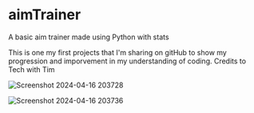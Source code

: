 # aimTrainer
A basic aim trainer made using Python with stats 

This is one my first projects that I'm sharing on gitHub to show my progression and imporvement in my understanding of coding.
Credits to Tech with Tim


![Screenshot 2024-04-16 203728](https://github.com/sAhmedHasan/aimTrainer/assets/74529787/33e073e8-fd17-4bda-8d9b-ccb014569ec8)

![Screenshot 2024-04-16 203736](https://github.com/sAhmedHasan/aimTrainer/assets/74529787/0f415278-5239-49a6-bd04-951e8bc76e68)
